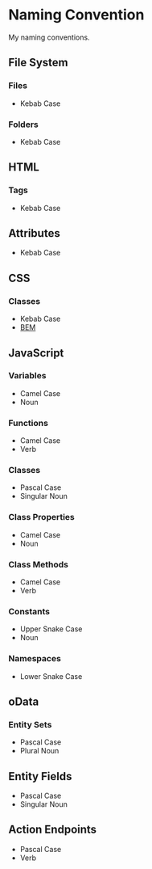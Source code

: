 # Naming Convention

My naming conventions.

## File System

### Files

- Kebab Case

### Folders

- Kebab Case

## HTML

### Tags

- Kebab Case

## Attributes

- Kebab Case

## CSS

### Classes

- Kebab Case
- [BEM](http://getbem.com/)

## JavaScript

### Variables

- Camel Case
- Noun

### Functions

- Camel Case
- Verb

### Classes

- Pascal Case
- Singular Noun

### Class Properties

- Camel Case
- Noun

### Class Methods

- Camel Case
- Verb

### Constants

- Upper Snake Case
- Noun

### Namespaces

- Lower Snake Case

## oData

### Entity Sets

- Pascal Case
- Plural Noun

## Entity Fields

- Pascal Case
- Singular Noun

## Action Endpoints

- Pascal Case
- Verb